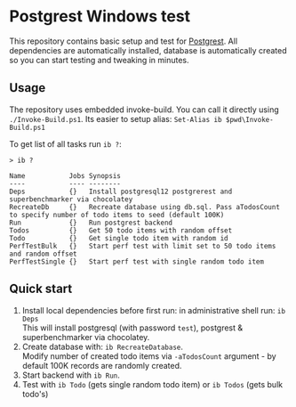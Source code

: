 # Postgrest Windows test

This repository contains basic setup and test for [Postgrest](https://github.com/PostgREST/postgrest). All dependencies are automatically installed, database is automatically created so you can start testing and tweaking in minutes.

## Usage

The repository uses embedded invoke-build. You can call it directly using `./Invoke-Build.ps1`. Its easier to setup alias: `Set-Alias ib $pwd\Invoke-Build.ps1`

To get list of all tasks run `ib ?`:

```
> ib ?

Name           Jobs Synopsis
----           ---- --------
Deps           {}   Install postgresql12 postgrerest and superbenchmarker via chocolatey
RecreateDb     {}   Recreate database using db.sql. Pass aTodosCount to specify number of todo items to seed (default 100K)
Run            {}   Run postgrest backend
Todos          {}   Get 50 todo items with random offset
Todo           {}   Get single todo item with random id
PerfTestBulk   {}   Start perf test with limit set to 50 todo items and random offset
PerfTestSingle {}   Start perf test with single random todo item
```

## Quick start

1. Install local dependencies before first run: in administrative shell run: `ib Deps`<br>
This will install postgresql (with password `test`), postgrest & superbenchmarker via chocolatey.
2. Create database with: `ib RecreateDatabase`.<br>
Modify number of created todo items via `-aTodosCount` argument - by default 100K records are randomly created.
1. Start backend with `ib Run`.
2. Test with `ib Todo` (gets single random todo item) or `ib Todos` (gets bulk todo's)
